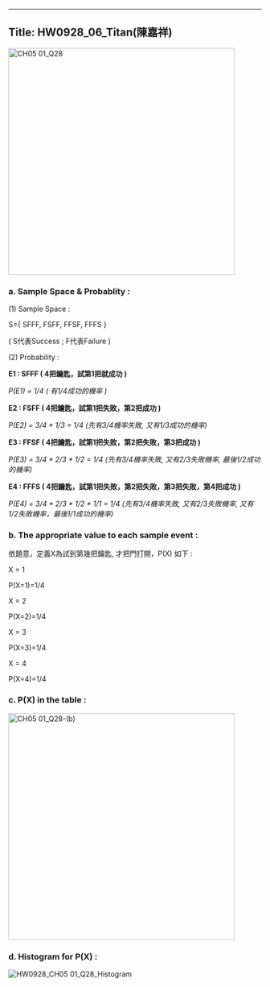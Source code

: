  ---
Title: HW0928_06_Titan(陳嘉祥)
 ---
 <img width="450" alt="CH05 01_Q28" src="https://github.com/user-attachments/assets/ea7d6a6f-ef7d-4cf5-9263-dfdd200bd37f">

### a. Sample Space & Probablity :   

(1) Sample Space :  

S={ SFFF, FSFF, FFSF, FFFS }    

( S代表Success ; F代表Failure ) 

(2) Probability :  

**E1 : SFFF ( 4把鑰匙，試第1把就成功 )**  

*P(E1)	=	1/4	 ( 有1/4成功的機率 )*

**E2	: FSFF ( 4把鑰匙，試第1把失敗，第2把成功 )**  

*P(E2) = 3/4 * 1/3 =	1/4	(先有3/4機率失敗, 又有1/3成功的機率)*      


**E3	: FFSF ( 4把鑰匙，試第1把失敗，第2把失敗，第3把成功 )**   

*P(E3) = 3/4 * 2/3 * 1/2 =	1/4	(先有3/4機率失敗, 又有2/3失敗機率, 最後1/2成功的機率)*      


**E4	: FFFS ( 4把鑰匙，試第1把失敗，第2把失敗，第3把失敗，第4把成功 )**  

*P(E4) = 3/4 * 2/3 * 1/2 * 1/1 =	1/4	(先有3/4機率失敗, 又有2/3失敗機率, 又有1/2失敗機率，最後1/1成功的機率)*   


### b. The appropriate value to each sample event :  

依題意，定義X為試到第幾把鑰匙, 才把門打開，P(X) 如下 :  

X =	1

P(X=1)=1/4

X = 2	

P(X=2)=1/4

X = 3	

P(X=3)=1/4

X = 4	

P(X=4)=1/4


### c. P(X) in the table :    

<img width="450" alt="CH05 01_Q28-(b)" src="https://github.com/user-attachments/assets/d3bc50d8-45d1-4e88-b422-e0b453066a55">


### d. Histogram for P(X) : 

![HW0928_CH05 01_Q28_Histogram](https://github.com/user-attachments/assets/18aa08bf-c81b-4aaa-8590-08d3515046ad)





